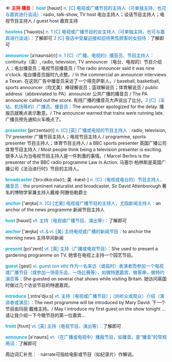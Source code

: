 ☀ <font color="red">**主持 播音：**</font>
<font color="sky blue">**host**</font> [həʊst] 
<font color="#0070c0">n. [C] 电视或广播节目的主持人（可单独主持，也可与嘉宾进行谈话）：</font>radio, talk-show, TV host 电台主持人；谈话节目主持人；电视节目主持人 / guest host 嘉宾主持

<font color="sky blue">**hostess**</font> ['həʊstɪs] 
<font color="#0070c0">n. 1 [C] 电视或广播节目的女主持人（可单独主持，也可与嘉宾进行谈话）：</font>了解即可 <font color="#0070c0">2 [C] 夜店中受雇迎接和招待男性顾客的女招待：</font>了解即可
           
<font color="sky blue">**announcer**</font> [əˈnaʊnsə(r)]
<font color="#0070c0">n. 1 [C]（广播、电视的）播音员、节目主持人：</font>continuity（英）, radio, television, TV announcer（电台、电视的）节目介绍人；电台播音员；电视节目播音员 / The radio announcer said it was nine o'clock. 电台播音员报时九点整。/ In the commercial an announcer interviews a Texan. 在这则广告中播音员采访了一个得克萨斯人。/ baseball, basketball, sports announcer（均尤美）棒球解说员；篮球解说员；体育解说员 / public address（abbreviated to PA）announcer 公共广播的播音员 / The PA announcer called out the score. 有线广播的播音员大声说出了比分。<font color="#0070c0">2 [C]（车站、机场等的）广播员、播音员：</font>The announcer apologized for the delay. 播报员就晚点表示歉意。/ The announcer warned that trains were running late. 广播员预先通知火车晚点了。
           
<font color="sky blue">**presenter**</font> [prɪˈzentə(r)]
<font color="#0070c0">n. [C] [英] 广播或电视的节目主持人：</font>radio, television, TV presenter 广播节目主持人；电视节目主持人 / programme, sports presenter 节目主持人；体育节目主持人 / a BBC sports presenter 英国广播公司体育节目主持人 / Most people think being a television presenter is exciting. 很多人认为当电视节目主持人是一件刺激的事情。/ Marcel Berlins is the presenter of the BBC radio programme Law in Action. 马塞尔·柏林斯是英国广播公司《法治进行时》节目的主持人。
           
<font color="sky blue">**broadcaster**</font> [ˈbrɔ:dkɑ:stə(r); 美 -kæst-]
<font color="#0070c0">n. [C]（电视或电台的）节目主持人、播音员：</font>the prominent naturalist and broadcaster, Sir David Attenborough 著名的博物学家兼主持人戴维·阿滕伯勒爵士

<font color="sky blue">**anchor**</font> ['æŋkə] 
<font color="#0070c0">n. [C] [尤美] 电视或广播节目的主持人，尤指新闻主持人：</font>an anchor of the news programme 新闻节目主持人

<font color="sky blue">**host**</font> [həʊst] 
<font color="#0070c0">vt. 主持（电视或广播节目、演出等）：</font>了解即可

<font color="sky blue">**anchor**</font> ['æŋkə] 
<font color="#0070c0">vt.＆vi. [美] 主持电视或广播的新闻节目：</font>to anchor the morning news 主持早间新闻

<font color="sky blue">**present**</font> [prɪ'zent] 
<font color="#0070c0">vt. [英] 主持（广播或电视节目）：</font>She used to present a gardening programme on TV. 她曾在电视上主持一个园艺节目。

<font color="sky blue">**guest**</font> [ɡest] 
<font color="#0070c0">vi. guest (on sth) 作为一名来访（或临时）表演者而参加一个电视或广播节目（或参加一场音乐会、一场比赛等），如做特邀嘉宾，做客串，做特约演员等：</font>She guested on several chat shows while visiting Britain. 她访问英国时做过几个访谈节目的特邀嘉宾。

<font color="sky blue">**introduce**</font> [͵ɪntrə'dju:s] 
<font color="#0070c0">vt. 主持（电视或广播节目）；（向听众或观众）介绍（演讲者或演员）：</font>The next programme will be introduced by Mary David. 下一个节目由玛丽·戴维主持。/ May I introduce my first guest on the show tonight … 请让我介绍一下今晚节目的第一位嘉宾…

<font color="sky blue">**front**</font> [frʌnt] 
<font color="#0070c0">vt. [英] 主持（电视节目、演出等）：</font>了解即可

<font color="sky blue">**announce**</font> [ə'naʊns] 
<font color="#0070c0">vt.（在广播或电视中）播报节目，如播音。是“播音”的常规用词：</font>了解即可
           
周边词汇补充：
· narrate可指给电影或节目（如纪录片）作解说。

